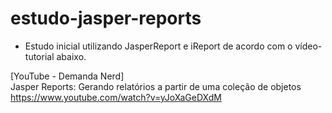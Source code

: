 # estudo-jasper-reports

* Estudo inicial utilizando JasperReport e iReport de acordo com o vídeo-tutorial abaixo.

[YouTube - Demanda Nerd]                                                                
Jasper Reports: Gerando relatórios a partir de uma coleção de objetos                     
https://www.youtube.com/watch?v=yJoXaGeDXdM
